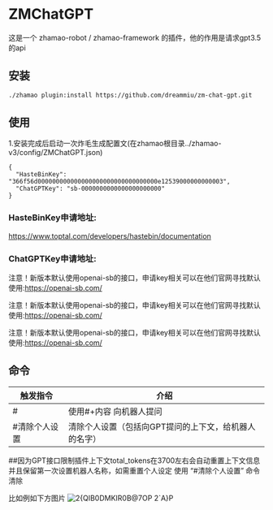 # ZMChatGPT

这是一个 zhamao-robot / zhamao-framework 的插件，他的作用是请求gpt3.5的api

## 安装

```bash
./zhamao plugin:install https://github.com/dreammiu/zm-chat-gpt.git
```

## 使用

1.安装完成后启动一次炸毛生成配置文(在zhamao根目录../zhamao-v3/config/ZMChatGPT.json)

```config
{
  "HasteBinKey": "366f56d000000000000000000000000000000000e12539000000000003",
  "ChatGPTKey": "sb-0000000000000000000000"
}
```

### HasteBinKey申请地址:

https://www.toptal.com/developers/hastebin/documentation

### ChatGPTKey申请地址:

注意！新版本默认使用openai-sb的接口，申请key相关可以在他们官网寻找默认使用:https://openai-sb.com/

注意！新版本默认使用openai-sb的接口，申请key相关可以在他们官网寻找默认使用:https://openai-sb.com/

注意！新版本默认使用openai-sb的接口，申请key相关可以在他们官网寻找默认使用:https://openai-sb.com/

## 命令

| 触发指令    | 介绍                           |
|---------|------------------------------|
| #       | 使用#+内容 向机器人提问                |
| #清除个人设置 | 清除个人设置（包括向GPT提问的上下文，给机器人的名字） |

##因为GPT接口限制插件上下文total_tokens在3700左右会自动重置上下文信息并且保留第一次设置机器人名称，如需重置个人设定 使用
“#清除个人设置” 命令清除

比如例如下方图片
![2{QIB0DMKIR0B@7OP 2`A}P](https://user-images.githubusercontent.com/30835281/224357757-c7db810e-6959-4ae9-8987-eba6af201bd9.jpg)

